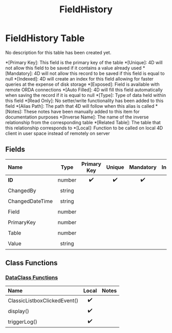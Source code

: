 ﻿---
layout: default
title: FieldHistory
parent: Tables
---
# FieldHistory Table
No description for this table has been created yet.

*[Primary Key]: This field is the primary key of the table
*[Unique]: 4D will not allow this field to be saved if it contains a value already used
*[Mandatory]: 4D will not allow this record to be saved if this field is equal to null
*[Indexed]: 4D will create an index for this field allowing for faster queries at the expense of disk storage
*[Exposed]: Field is available with remote ORDA connections
*[Auto Filled]: 4D will fill this field automatically when saving the record if it is equal to null
*[Type]: Type of data held within this field
*[Read Only]: No setter/write functionality has been added to this field
*[Alias Path]: The path that 4D will follow when this alias is called
*[Notes]: These notes have been manually added to this item for documentation purposes
*[Inverse Name]: The name of the inverse relationship from the corresponding table
*[Related Table]: The table that this relationship corresponds to
*[Local]: Function to be called on local 4D client in user space instead of remotely on server
## Fields

|Name|Type|Primary Key|Unique|Mandatory|Indexed|Exposed|Auto Filled|Notes|
|:---|:---:|:---:|:---:|:---:|:---:|:---:|:---:|:---:|
|**ID**|number|✔️|✔️|✔️|✔️|✔️|✔️||
|ChangedBy|string|||||✔️|||
|ChangedDateTime|string|||||✔️|||
|Field|number||||✔️|✔️|||
|PrimaryKey|number||||✔️|✔️|||
|Table|number||||✔️|✔️|||
|Value|string|||||✔️|||

## Class Functions

### [DataClass Functions](https://github.com/synthotec/SynthoTec-4D/blob/main/Project/Sources/Classes/FieldHistory.4dm)

|Name|Local|Notes|
|:---|:---:|:---:|
|ClassicListboxClickedEvent()|✔️||
|display()|✔️||
|triggerLog()|✔️||
